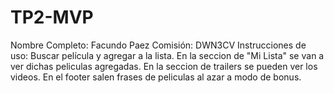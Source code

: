 # TP2-MVP

Nombre Completo: Facundo Paez
Comisión: DWN3CV
Instrucciones de uso: Buscar película y agregar a la lista. En la seccion de "Mi Lista" se van a ver dichas peliculas agregadas. En la seccion de trailers se pueden ver los videos. En el footer salen frases de peliculas al azar a modo de bonus. 
